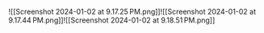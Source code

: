 ![[Screenshot 2024-01-02 at 9.17.25 PM.png]]![[Screenshot 2024-01-02 at 9.17.44 PM.png]]![[Screenshot 2024-01-02 at 9.18.51 PM.png]]